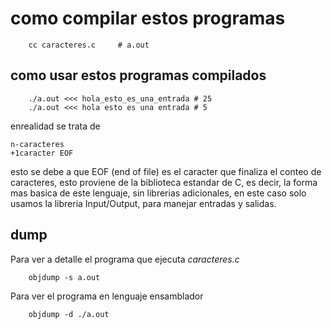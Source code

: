 # como compilar estos programas
```
	cc caracteres.c 	# a.out
```

## como usar estos programas compilados
```
	./a.out <<< hola_esto_es_una_entrada # 25 
	./a.out <<< hola esto es una entrada # 5
```
enrealidad se trata de 
```
n-caracteres 
+1caracter EOF 
```
esto se debe a que EOF (end of file) es el caracter que finaliza el conteo de caracteres, esto proviene de la biblioteca estandar de C, es decir, la forma mas basica de este lenguaje, sin librerias adicionales,  en este caso solo usamos la libreria Input/Output, para manejar entradas y salidas. 

## dump
Para ver a detalle el programa que ejecuta *caracteres.c*
```
	objdump -s a.out 
```
Para ver el programa en lenguaje ensamblador
```
	objdump -d ./a.out
```